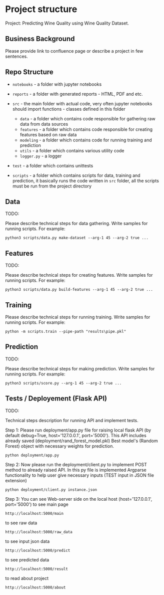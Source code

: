 # Project structure
Project: Predicting Wine Quality using Wine Quality Dataset.

## Business Background

Please provide link to confluence page or describe a project in few sentences. 


## Repo Structure 

- `notebooks` - a folder with jupyter notebooks
- `reports` - a folder with generated reports - HTML, PDF and etc. 
- `src` - the main folder with actual code, very often jupyter notebooks should import 
          functions - classes defined in this folder
    - `data` - a folder which contains code responsible for gathering raw data from data sources
    - `features` - a folder which contains code responsible for creating features based on raw data
    - `modeling` - a folder which contains code for running training and prediction
    - `utils` - a folder which contains various utility code   
    - `logger.py` - a logger
    
- `test` - a folder which contains unittests
- `scripts` - a folder which contains scripts for data, training and prediction, 
              it basically runs the code written in `src` folder, all the scripts must be run from the project directory


## Data 

TODO: 

Please describe technical steps for data gathering.
Write samples for running scripts.
For example: 

```shell script
python3 scripts/data.py make-dataset --arg-1 45 --arg-2 true ...
```

## Features 

TODO: 

Please describe technical steps for creating features.
Write samples for running scripts.
For example: 

```shell script
python3 scripts/data.py build-features --arg-1 45 --arg-2 true ...
```

## Training 


Please describe technical steps for running training.
Write samples for running scripts.
For example: 

```shell script
python -m scripts.train --pipe-path "results\pipe.pkl"
```

## Prediction 

TODO: 

Please describe technical steps for making prediction.
Write samples for running scripts.
For example: 

```shell script
python3 scripts/score.py --arg-1 45 --arg-2 true ...
```

## Tests / Deployement (Flask API)

TODO: 

Technical steps description for running API and implement tests.

Step 1: Please run deployment/app.py file for raising local flask API (by default debug=True, host='127.0.0.1', port='5000').
This API includes already saved (deployment/rand_forest_model.pkl) Best model's (Random Forest) object with necessary weights for prediction.
```shell script
python deployment/app.py
```
Step 2: Now please run the deployment/client.py to implement POST method to already raised API. 
In this py file is implemented Argparse functionality to help user give necessary inputs (TEST input in JSON file extension)
```shell script
python deployment/client.py instance.json
```
Step 3: You can see Web-server side on the local host (host='127.0.0.1', port='5000')
to see main page
```shell script
http://localhost:5000/main
```
to see raw data
```shell script
http://localhost:5000/raw_data
```
to see input json data
```shell script
http://localhost:5000/predict
```
to see predicted data
```shell script
http://localhost:5000/result
```
to read about project
```shell script
http://localhost:5000/about
```
